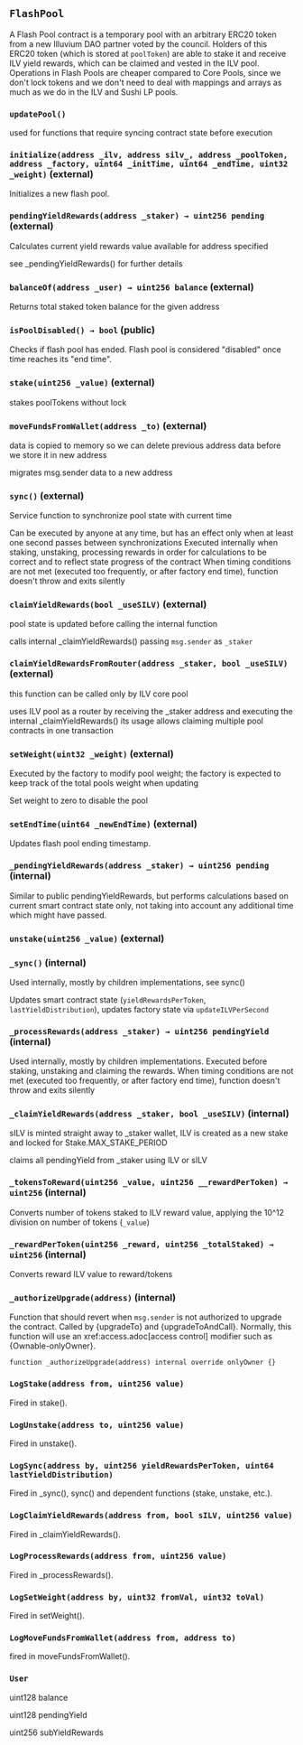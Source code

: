 ## `FlashPool`

A Flash Pool contract is a temporary pool with an arbitrary ERC20 token
from a new Illuvium DAO partner voted by the council.
Holders of this ERC20 token (which is stored at `poolToken`) are able to
stake it and receive ILV yield rewards, which can be claimed and vested
in the ILV pool.
Operations in Flash Pools are cheaper compared to Core Pools, since we
don't lock tokens and we don't need to deal with mappings and arrays
as much as we do in the ILV and Sushi LP pools.

### `updatePool()`

used for functions that require syncing contract state before execution

### `initialize(address _ilv, address silv_, address _poolToken, address _factory, uint64 _initTime, uint64 _endTime, uint32 _weight)` (external)

Initializes a new flash pool.

### `pendingYieldRewards(address _staker) → uint256 pending` (external)

Calculates current yield rewards value available for address specified

see \_pendingYieldRewards() for further details

### `balanceOf(address _user) → uint256 balance` (external)

Returns total staked token balance for the given address

### `isPoolDisabled() → bool` (public)

Checks if flash pool has ended. Flash pool is considered "disabled"
once time reaches its "end time".

### `stake(uint256 _value)` (external)

stakes poolTokens without lock

### `moveFundsFromWallet(address _to)` (external)

data is copied to memory so we can delete previous address data
before we store it in new address

migrates msg.sender data to a new address

### `sync()` (external)

Service function to synchronize pool state with current time

Can be executed by anyone at any time, but has an effect only when
at least one second passes between synchronizations
Executed internally when staking, unstaking, processing rewards in order
for calculations to be correct and to reflect state progress of the contract
When timing conditions are not met (executed too frequently, or after factory
end time), function doesn't throw and exits silently

### `claimYieldRewards(bool _useSILV)` (external)

pool state is updated before calling the internal function

calls internal \_claimYieldRewards() passing `msg.sender` as `_staker`

### `claimYieldRewardsFromRouter(address _staker, bool _useSILV)` (external)

this function can be called only by ILV core pool

uses ILV pool as a router by receiving the \_staker address and executing
the internal \_claimYieldRewards()
its usage allows claiming multiple pool contracts in one transaction

### `setWeight(uint32 _weight)` (external)

Executed by the factory to modify pool weight; the factory is expected
to keep track of the total pools weight when updating

Set weight to zero to disable the pool

### `setEndTime(uint64 _newEndTime)` (external)

Updates flash pool ending timestamp.

### `_pendingYieldRewards(address _staker) → uint256 pending` (internal)

Similar to public pendingYieldRewards, but performs calculations based on
current smart contract state only, not taking into account any additional
time which might have passed.

### `unstake(uint256 _value)` (external)

### `_sync()` (internal)

Used internally, mostly by children implementations, see sync()

Updates smart contract state (`yieldRewardsPerToken`, `lastYieldDistribution`),
updates factory state via `updateILVPerSecond`

### `_processRewards(address _staker) → uint256 pendingYield` (internal)

Used internally, mostly by children implementations.
Executed before staking, unstaking and claiming the rewards.
When timing conditions are not met (executed too frequently, or after factory
end time), function doesn't throw and exits silently

### `_claimYieldRewards(address _staker, bool _useSILV)` (internal)

sILV is minted straight away to \_staker wallet, ILV is created as
a new stake and locked for Stake.MAX_STAKE_PERIOD

claims all pendingYield from \_staker using ILV or sILV

### `_tokensToReward(uint256 _value, uint256 __rewardPerToken) → uint256` (internal)

Converts number of tokens staked to ILV reward value, applying the
10^12 division on number of tokens (`_value`)

### `_rewardPerToken(uint256 _reward, uint256 _totalStaked) → uint256` (internal)

Converts reward ILV value to reward/tokens

### `_authorizeUpgrade(address)` (internal)

Function that should revert when `msg.sender` is not authorized to upgrade the contract. Called by
{upgradeTo} and {upgradeToAndCall}.
Normally, this function will use an xref:access.adoc[access control] modifier such as {Ownable-onlyOwner}.

```solidity
function _authorizeUpgrade(address) internal override onlyOwner {}

```

### `LogStake(address from, uint256 value)`

Fired in stake().

### `LogUnstake(address to, uint256 value)`

Fired in unstake().

### `LogSync(address by, uint256 yieldRewardsPerToken, uint64 lastYieldDistribution)`

Fired in \_sync(), sync() and dependent functions (stake, unstake, etc.).

### `LogClaimYieldRewards(address from, bool sILV, uint256 value)`

Fired in \_claimYieldRewards().

### `LogProcessRewards(address from, uint256 value)`

Fired in \_processRewards().

### `LogSetWeight(address by, uint32 fromVal, uint32 toVal)`

Fired in setWeight().

### `LogMoveFundsFromWallet(address from, address to)`

fired in moveFundsFromWallet().

### `User`

uint128 balance

uint128 pendingYield

uint256 subYieldRewards
